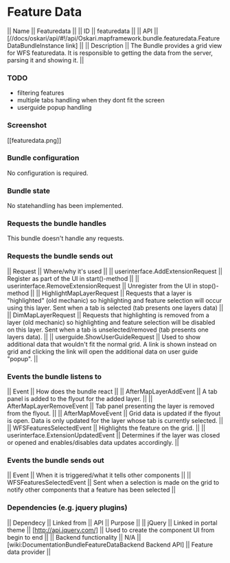 # Feature Data

|| Name || Featuredata ||
|| ID || featuredata ||
|| API || [//docs/oskari/api/#!/api/Oskari.mapframework.bundle.featuredata.FeatureDataBundleInstance link] ||
|| Description || The Bundle provides a grid view for WFS featuredata. It is responsible to getting the data from the server, parsing it and showing it. ||

### TODO

- filtering features
- multiple tabs handling when they dont fit the screen
- userguide popup handling

### Screenshot

[[featuredata.png]]

### Bundle configuration

No configuration is required.

### Bundle state

No statehandling has been implemented.

### Requests the bundle handles

This bundle doesn't handle any requests.

### Requests the bundle sends out

|| Request || Where/why it's used ||
|| userinterface.AddExtensionRequest || Register as part of the UI in start()-method ||
|| userinterface.RemoveExtensionRequest || Unregister from the UI in stop()-method ||
|| HighlightMapLayerRequest || Requests that a layer is "highlighted" (old mechanic) so highlighting and feature selection will occur using this layer. Sent when a tab is selected (tab presents one layers data) ||
|| DimMapLayerRequest || Requests that highlighting is removed from a layer (old mechanic) so highlighting and feature selection will be disabled on this layer. Sent when a tab is unselected/removed (tab presents one layers data). ||
|| userguide.ShowUserGuideRequest || Used to show additional data that wouldn't fit the normal grid. A link is shown instead on grid and clicking the link will open the additional data on user guide "popup". ||


### Events the bundle listens to

|| Event || How does the bundle react ||
|| AfterMapLayerAddEvent || A tab panel is added to the flyout for the added layer. ||
|| AfterMapLayerRemoveEvent || Tab panel presenting the layer is removed from the flyout. ||
|| AfterMapMoveEvent || Grid data is updated if the flyout is open. Data is only updated for the layer whose tab is currently selected. ||
|| WFSFeaturesSelectedEvent || Highlights the feature on the grid. ||
|| userinterface.ExtensionUpdatedEvent || Determines if the layer was closed or opened and enables/disables data updates accordingly. ||

### Events the bundle sends out

|| Event || When it is triggered/what it tells other components ||
|| WFSFeaturesSelectedEvent || Sent when a selection is made on the grid to notify other components that a feature has been selected ||

### Dependencies (e.g. jquery plugins)

|| Dependecy || Linked from || API || Purpose ||
|| jQuery || Linked in portal theme || [http://api.jquery.com/] || Used to create the component UI from begin to end || 
|| Backend functionality || N/A || [wiki:DocumentationBundleFeatureDataBackend Backend API] || Feature data provider ||